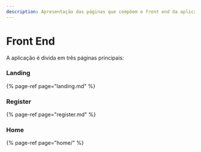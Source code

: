 ```yaml
---
description: Apresentação das páginas que compõem o front end da aplicação.
---
```


# Front End

A aplicação é divida em três páginas principais:

### Landing

{% page-ref page="landing.md" %}

### Register

{% page-ref page="register.md" %}

### Home

{% page-ref page="home/" %}





